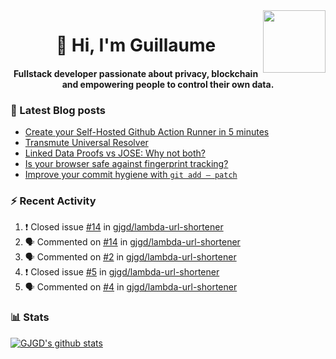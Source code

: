 <img align='right' src='https://user-images.githubusercontent.com/5713670/87202985-820dcb80-c2b6-11ea-9f56-7ec461c497c3.gif' width='100"'>

<h1 align="center">👋 Hi, I'm Guillaume</h1>
<h4 align="center">Fullstack developer passionate about privacy, blockchain and empowering people to control their own data.

### 📝 Latest Blog posts

<!-- BLOG-POST-LIST:START -->
- [Create your Self-Hosted Github Action Runner in 5 minutes](https://medium.com/@gjgd/create-your-self-hosted-github-action-runner-in-5-minutes-a9eff615edc4?source=rss-35e0d58bf235------2)
- [Transmute Universal Resolver](https://medium.com/transmute-techtalk/transmute-universal-resolver-b6c8509858f?source=rss-35e0d58bf235------2)
- [Linked Data Proofs vs JOSE: Why not both?](https://medium.com/transmute-techtalk/linked-data-proofs-vs-jose-why-not-both-1594393418cc?source=rss-35e0d58bf235------2)
- [Is your browser safe against fingerprint tracking?](https://medium.com/@gjgd/is-your-browser-safe-against-fingerprint-tracking-6126952b805b?source=rss-35e0d58bf235------2)
- [Improve your commit hygiene with `git add — patch`](https://medium.com/transmute-techtalk/improve-your-commit-hygiene-with-git-add-patch-3b7dd9c117c4?source=rss-35e0d58bf235------2)
<!-- BLOG-POST-LIST:END -->

### :zap: Recent Activity

<!--START_SECTION:activity-->
1. ❗️ Closed issue [#14](https://github.com/gjgd/lambda-url-shortener/issues/14) in [gjgd/lambda-url-shortener](https://github.com/gjgd/lambda-url-shortener)
2. 🗣 Commented on [#14](https://github.com/gjgd/lambda-url-shortener/issues/14) in [gjgd/lambda-url-shortener](https://github.com/gjgd/lambda-url-shortener)
3. 🗣 Commented on [#2](https://github.com/gjgd/lambda-url-shortener/issues/2) in [gjgd/lambda-url-shortener](https://github.com/gjgd/lambda-url-shortener)
4. ❗️ Closed issue [#5](https://github.com/gjgd/lambda-url-shortener/issues/5) in [gjgd/lambda-url-shortener](https://github.com/gjgd/lambda-url-shortener)
5. 🗣 Commented on [#4](https://github.com/gjgd/lambda-url-shortener/issues/4) in [gjgd/lambda-url-shortener](https://github.com/gjgd/lambda-url-shortener)
<!--END_SECTION:activity-->

### 📊 Stats

[![GJGD's github stats](https://github-readme-stats.vercel.app/api?username=gjgd&count_private=true&show_icons=true&custom_title=My%20Github%20Stats)](https://github.com/anuraghazra/github-readme-stats)
